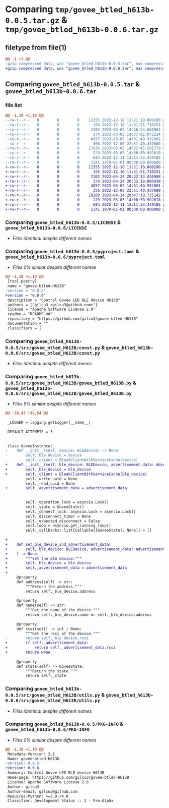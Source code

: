 # Comparing `tmp/govee_btled_h613b-0.0.5.tar.gz` & `tmp/govee_btled_h613b-0.0.6.tar.gz`

## filetype from file(1)

```diff
@@ -1 +1 @@
-gzip compressed data, was "govee_btled_h613b-0.0.5.tar", max compression
+gzip compressed data, was "govee_btled_h613b-0.0.6.tar", max compression
```

## Comparing `govee_btled_h613b-0.0.5.tar` & `govee_btled_h613b-0.0.6.tar`

### file list

```diff
@@ -1,10 +1,10 @@
--rw-r--r--   0        0        0    11355 2022-12-10 11:21:10.080280 govee_btled_h613b-0.0.5/LICENSE
--rw-r--r--   0        0        0      155 2022-12-10 11:31:51.710251 govee_btled_h613b-0.0.5/README.md
--rw-r--r--   0        0        0     2102 2023-03-05 14:36:54.668963 govee_btled_h613b-0.0.5/pyproject.toml
--rw-r--r--   0        0        0      374 2023-03-05 14:37:02.072224 govee_btled_h613b-0.0.5/src/govee_btled_H613B/__init__.py
--rw-r--r--   0        0        0     4857 2023-03-05 14:31:40.952001 govee_btled_h613b-0.0.5/src/govee_btled_H613B/const.py
--rw-r--r--   0        0        0      356 2022-12-06 22:51:40.437600 govee_btled_h613b-0.0.5/src/govee_btled_H613B/exceptions.py
--rw-r--r--   0        0        0    17836 2023-03-05 14:32:45.501379 govee_btled_h613b-0.0.5/src/govee_btled_H613B/govee_btled_H613B.py
--rw-r--r--   0        0        0      229 2023-03-05 14:00:50.992610 govee_btled_h613b-0.0.5/src/govee_btled_H613B/models.py
--rw-r--r--   0        0        0      684 2022-12-11 12:11:33.449185 govee_btled_h613b-0.0.5/src/govee_btled_H613B/utils.py
--rw-r--r--   0        0        0     1341 1970-01-01 00:00:00.000000 govee_btled_h613b-0.0.5/PKG-INFO
+-rw-r--r--   0        0        0    11355 2022-12-10 11:21:10.080280 govee_btled_h613b-0.0.6/LICENSE
+-rw-r--r--   0        0        0      155 2022-12-10 11:31:51.710251 govee_btled_h613b-0.0.6/README.md
+-rw-r--r--   0        0        0     2102 2023-04-24 20:32:13.436988 govee_btled_h613b-0.0.6/pyproject.toml
+-rw-r--r--   0        0        0      374 2023-04-24 20:32:18.806938 govee_btled_h613b-0.0.6/src/govee_btled_H613B/__init__.py
+-rw-r--r--   0        0        0     4857 2023-03-05 14:31:40.952001 govee_btled_h613b-0.0.6/src/govee_btled_H613B/const.py
+-rw-r--r--   0        0        0      356 2022-12-06 22:51:40.437600 govee_btled_h613b-0.0.6/src/govee_btled_H613B/exceptions.py
+-rw-r--r--   0        0        0    18289 2023-04-24 20:47:18.735142 govee_btled_h613b-0.0.6/src/govee_btled_H613B/govee_btled_H613B.py
+-rw-r--r--   0        0        0      229 2023-03-05 14:00:50.992610 govee_btled_h613b-0.0.6/src/govee_btled_H613B/models.py
+-rw-r--r--   0        0        0      684 2022-12-11 12:11:33.449185 govee_btled_h613b-0.0.6/src/govee_btled_H613B/utils.py
+-rw-r--r--   0        0        0     1341 1970-01-01 00:00:00.000000 govee_btled_h613b-0.0.6/PKG-INFO
```

### Comparing `govee_btled_h613b-0.0.5/LICENSE` & `govee_btled_h613b-0.0.6/LICENSE`

 * *Files identical despite different names*

### Comparing `govee_btled_h613b-0.0.5/pyproject.toml` & `govee_btled_h613b-0.0.6/pyproject.toml`

 * *Files 0% similar despite different names*

```diff
@@ -1,10 +1,10 @@
 [tool.poetry]
 name = "govee-btled-H613B"
-version = "0.0.5"
+version = "0.0.6"
 description = "Control Govee LED BLE device H613B"
 authors = ["gilcu3 <gilcu3@github.com>"]
 license = "Apache Software License 2.0"
 readme = "README.md"
 repository = "https://github.com/gilcu3/govee-btled-H613B"
 documentation = ""
 classifiers = [
```

### Comparing `govee_btled_h613b-0.0.5/src/govee_btled_H613B/const.py` & `govee_btled_h613b-0.0.6/src/govee_btled_H613B/const.py`

 * *Files identical despite different names*

### Comparing `govee_btled_h613b-0.0.5/src/govee_btled_H613B/govee_btled_H613B.py` & `govee_btled_h613b-0.0.6/src/govee_btled_H613B/govee_btled_H613B.py`

 * *Files 5% similar despite different names*

```diff
@@ -38,43 +38,54 @@
 
 _LOGGER = logging.getLogger(__name__)
 
 DEFAULT_ATTEMPTS = 3
 
 
 class GoveeInstance:
-    def __init__(self, device: BLEDevice) -> None:
-        self._ble_device = device
-        self._client = BleakClientWithServiceCache(device)
+    def __init__(self, ble_device: BLEDevice, advertisement_data: AdvertisementData | None = None) -> None:
+        self._ble_device = ble_device
+        self._client = BleakClientWithServiceCache(ble_device)
         self._write_uuid = None
         self._read_uuid = None
+        self._advertisement_data = advertisement_data
 
         
         self._operation_lock = asyncio.Lock()
         self._state = GoveeState()
         self._connect_lock: asyncio.Lock = asyncio.Lock()
         self._disconnect_timer = None
         self._expected_disconnect = False
         self.loop = asyncio.get_running_loop()
         self._callbacks: list[Callable[[GoveeState], None]] = []
     
+
+    def set_ble_device_and_advertisement_data(
+        self, ble_device: BLEDevice, advertisement_data: AdvertisementData
+    ) -> None:
+        """Set the ble device."""
+        self._ble_device = ble_device
+        self._advertisement_data = advertisement_data
+
     @property
     def address(self) -> str:
         """Return the address."""
         return self._ble_device.address
 
     @property
     def name(self) -> str:
         """Get the name of the device."""
         return self._ble_device.name or self._ble_device.address
 
     @property
     def rssi(self) -> int | None:
         """Get the rssi of the device."""
-        return self._ble_device.rssi
+        if self._advertisement_data:
+            return self._advertisement_data.rssi
+        return None
 
     @property
     def state(self) -> GoveeState:
         """Return the state."""
         return self._state
```

### Comparing `govee_btled_h613b-0.0.5/src/govee_btled_H613B/utils.py` & `govee_btled_h613b-0.0.6/src/govee_btled_H613B/utils.py`

 * *Files identical despite different names*

### Comparing `govee_btled_h613b-0.0.5/PKG-INFO` & `govee_btled_h613b-0.0.6/PKG-INFO`

 * *Files 0% similar despite different names*

```diff
@@ -1,10 +1,10 @@
 Metadata-Version: 2.1
 Name: govee-btled-h613b
-Version: 0.0.5
+Version: 0.0.6
 Summary: Control Govee LED BLE device H613B
 Home-page: https://github.com/gilcu3/govee-btled-H613B
 License: Apache Software License 2.0
 Author: gilcu3
 Author-email: gilcu3@github.com
 Requires-Python: >=3.9,<4.0
 Classifier: Development Status :: 2 - Pre-Alpha
```

